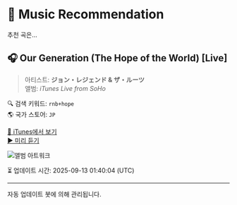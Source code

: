 
# 🎵 Music Recommendation

추천 곡은...

## 🎧 Our Generation (The Hope of the World) [Live]  
> 아티스트: **ジョン・レジェンド & ザ・ルーツ**  
> 앨범: _iTunes Live from SoHo_  

🔍 검색 키워드: `rnb+hope`  
🌎 국가 스토어: `JP`

[🔗 iTunes에서 보기](https://music.apple.com/jp/album/our-generation-the-hope-of-the-world-live/416160707?i=416160718&uo=4)  
[▶️ 미리 듣기](https://audio-ssl.itunes.apple.com/itunes-assets/AudioPreview125/v4/bd/3b/20/bd3b2089-2410-6e58-e322-d9d0427375c8/mzaf_4281887521035097348.plus.aac.p.m4a)

![앨범 아트워크](https://is1-ssl.mzstatic.com/image/thumb/Features/39/1b/f5/dj.gfjzvwbv.jpg/100x100bb.jpg)

⏳ 업데이트 시간: 2025-09-13 01:40:04 (UTC)

---
자동 업데이트 봇에 의해 관리됩니다.
